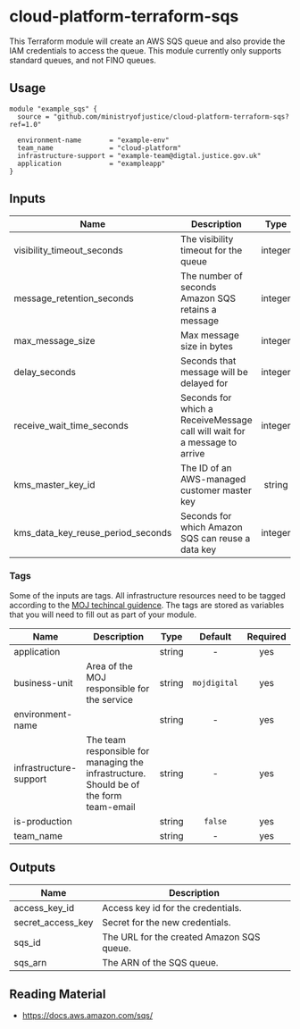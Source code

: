 # cloud-platform-terraform-sqs
This Terraform module will create an AWS SQS queue and also provide the IAM credentials to access the queue. This module currently only supports standard queues, and not FINO queues.

## Usage

```hcl
module "example_sqs" {
  source = "github.com/ministryofjustice/cloud-platform-terraform-sqs?ref=1.0"

  environment-name       = "example-env"
  team_name              = "cloud-platform"
  infrastructure-support = "example-team@digtal.justice.gov.uk"
  application            = "exampleapp"
}

```
## Inputs

| Name | Description | Type | Default | Required |
|------|-------------|:----:|:-----:|:-----:|
| visibility_timeout_seconds | The visibility timeout for the queue | integer | `30` | no |
| message_retention_seconds | The number of seconds Amazon SQS retains a message| integer | `345600` | no |
| max_message_size | Max message size in bytes | integer | `262144` | no |
| delay_seconds | Seconds that message will be delayed for | integer | `0` | no |
| receive_wait_time_seconds | Seconds for which a ReceiveMessage call will wait for a message to arrive | integer | `0` | no |
| kms_master_key_id | The ID of an AWS-managed customer master key | string | - | no |
| kms_data_key_reuse_period_seconds | Seconds for which Amazon SQS can reuse a data key | integer | `0` | no |


### Tags

Some of the inputs are tags. All infrastructure resources need to be tagged according to the [MOJ techincal guidence](https://ministryofjustice.github.io/technical-guidance/standards/documenting-infrastructure-owners/#documenting-owners-of-infrastructure). The tags are stored as variables that you will need to fill out as part of your module.

| Name | Description | Type | Default | Required |
|------|-------------|:----:|:-----:|:-----:|
| application |  | string | - | yes |
| business-unit | Area of the MOJ responsible for the service | string | `mojdigital` | yes |
| environment-name |  | string | - | yes |
| infrastructure-support | The team responsible for managing the infrastructure. Should be of the form team-email | string | - | yes |
| is-production |  | string | `false` | yes |
| team_name |  | string | - | yes |

## Outputs

| Name | Description |
|------|-------------|
| access_key_id | Access key id for the credentials. |
| secret_access_key | Secret for the new credentials. |
| sqs_id | The URL for the created Amazon SQS queue. |
| sqs_arn | The ARN of the SQS queue. |

## Reading Material

- https://docs.aws.amazon.com/sqs/